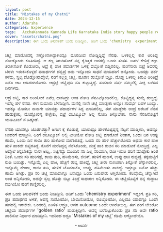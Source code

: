 ```yaml
---
layout: post
title: "Mistakes of my Chatni"
date: 2024-12-15
author: Adarsha
categories: Experience
tags:	AcchaKannada Kannada Life Karnataka India story happy people reservation meesalaati
cover: "assets/chatni.png"
description: ಈಗ ಒಂದು ತಿಳುವಳಿಕೆಗೆ ಬಂದು ನಿಂತಿದ್ದೀನಿ. ಅಡಿಗೆ ಒಂದು 'chemistry  experiment' ಇದ್ದಂಗೆ.
---
```


<p align = "justify"> ಚಟ್ಣಿ ಮಾಡೋದನ್ನ ಸಣ್ಣೋನಾಗಿದ್ದಾಗಿಂದ್ಲೂ ದೂರದಿಂದ ನೋಡ್ತಿದ್ದಿದ್ದೆ ನೆನಪು. ಒಳಕಲ್ಲಲ್ಲಿ ಕಾರ ಅರಿತಿದ್ದ ನೋಡ್ಕೊಂಡು ಕೂತಿರತಿದ್ದೆ. 
ಆ ಕಲ್ಲ ತಿರುಗಿಸೋಕೆ ನನ್ನ ಕೈಗಿತ್ತರೆ ಅದರಲ್ಲಿ ಒಂದು ಸಂತಸ. ಬಹಳ ಕೇಳಿದ್ರೆ ಕಲ್ಲು ತಿರುಗಿಸೋಕೆ ಕೊಡೋರು, ಆದ್ರೆ ಕೈ ಹಾಕಿ ಪದಾರ್ತಗಳ ಒಳಕ್ಕೆ ದಬ್ಬೋಕೆ ಬಿಡ್ತಿರಲಿಲ್ಲ. 
ಹಂಗೆನಾರು ಬಿಟ್ರೆ ಅದರಲ್ಲಿ ಬೆರಳು ಇರುಕಿಸಿಕೊಳ್ಳದೆ ಪದಾರ್ಥಗಳ ದಬ್ಬಿದ್ರೆ ಅದು ಇನ್ನೊಂದು ಸಾಧನೆ ಮಾಡಿದಂಗೆ ಅನ್ಸೋದು. 
ಒಂದಶ್ಟು ವರ್ಶ ಕಳೆದು, ಸ್ವಲ್ಪ ದೊಡ್ಡೋನಾದ್ಮೇಲೆ, ನಂಗೆ ಕಲ್ಲಲ್ಲಿ ಚಟ್ಣಿ, ಹೂರಣ ರುಬ್ಬೋಕೆ ಬಿಟ್ರು. 
ದೊಡ್ಡ ಒಳಕಲ್ಲ ತಿರುವಿ ಅರಿತಿದ್ರೆ ಏನೊ ಆಟ ಆಡಿದಂಗಿರೋದು. ಆದ್ರಲ್ಲೆ ಚಟ್ಣಿಪುಡಿ ನೂ ಕುಟ್ಟುತ್ತಿದ್ದೆ. ಸುಮಾರು ವರ್ಷ ನಮ್ಮನೆಲ್ಲಿ ಮಿಕ್ಸಿ ಬಳಸದ ದಿನಗಳವು. </p>

<p align = "justify"> ಆದ್ರೆ ಚಟ್ಣಿ, ಕಾರ ಅರಿಯೋಕೆ ಏನೆಲ್ಲ ಹಾಕತಿದ್ರು ಅಂತ ನೋಡಿ ನೆನಪಿಟ್ಕೊಂಡಿರಲಿಲ್ಲ. ಕೊಟ್ಟಿದ್ದನ್ನ ಸುಮ್ನೆ ರುಬ್ತಿದ್ದೆ. ಇದೆಲ್ಲ ಹಳೆ ನೆನಪು. ಈಗ ಸುಮಾರು ಬೆಳೆದಿದ್ದೀನಿ.
ಮನೆಲ್ಲಿ ನಾನೇ ಚಟ್ಣಿ ಮಾಡ್ಬೇಕು ಅನ್ನೋ ಸಂದರ್ಭ  ಬಹಳ ಬಂದ್ವು. ಇದಕ್ಕೂ ಮೊದಲು ನಾನಾಗೇ ಯಾವತ್ತು ಪದಾರ್ಥಗಳ ಸಿದ್ದ ಮಾಡಿರಲಿಲ್ಲ, ಈಗ ಮಾಡ್ಬೇಕು ಅಂದ್ರೆ ಅರೆಬರೆ ನೆನಪ ಹುಡುಕ್ಬೇಕು, 
ದೊಡ್ಡೋರನ್ನ ಕೇಳ್ಬೇಕು, ಬಿಟ್ರೆ ಯೂಟ್ಯೂಬ್ ಅಲ್ಲಿ ನೋಡಿ ತಿಳ್ಕೊಬೇಕು. ನಾನು ನೆನಪಿನೊಟ್ಟಿಗೆ ಯೂಟೂಬ್ ನ ಹಿಡ್ಕಂಡೆ. </p>

<p align = "justify"> ನೆನಪು ಯಾವಗ್ಲೂ ಜೊತೆಗಿರತ್ತಾ? ಆಗಾಗ ಕೈ ಕೊಡುತ್ತೆ, ಯಾರಾದ್ರೂ ಹೇಳಿಕೊಟ್ಟಿದ್ದನ್ನ ನೆಟ್ಟಗೆ ಮಾಡ್ತೀನಾ, ಅದನ್ನೂ ಬಂದಂಗೆ ಮಾಡ್ತೀನಿ. 
ಹಿಂಗೆ ಯೂಟ್ಯೂಬ್ ಅಲ್ಲಿ ವೀಡಿಯೋ ನೋಡಿ ಚಟ್ಣಿ ಮಾಡೋಕೆ ನಿಂತಾಗ, ಒಂದು ದಿನ ಉಪ್ಪು ಕಡಿಮೆ, ಒಂದು ದಿನ ಕಾಯಿ ತುರಿ ಹಾಕೋದ ಮರೆತಿರತಿದ್ದೆ. 
ಒಂದು ಸರಿ ಹುಳಿ ಹೆಚ್ಚಾಗಿರೋದು ಅಥವಾ ಕಾರ ಹಾಕಿ ಹುಳಿ ಹಾಕದೇ ಬಿಟ್ಟಿರತಿದ್ದೆ. ಕೊನೆಗೆ ಮರೆತಿದ್ದನ್ನ ನೆನೆಸಿಕೊಂಡು, ಮತ್ತೆ ಹಾಕಿ ರುಚಿನ ಸರಿ ಮಾಡೋಕೆ ನೋಡ್ತಿದ್ದೆ.
ಎಲ್ಲ ಆದ್ಮೇಲೆ ತಿನ್ನಬೇಕಿದ್ದು ನಾನೇ ಅಲ್ವ,. ಸಿಟ್ಟಿಗೆದ್ದು ಮುಂದಿನ ಸರಿ ಎಲ್ಲ ಸರಿಯಾಗಿ, ರುಚಿ ಇರೋ ಹಂಗೆ ಮಾಡ್ಬೇಕು ಅಂತ ನಿಂತೆ. ಒಂದು ಸರಿ ಹುರಿಗಡ್ಲೆ, ಕಾಯಿ ತುರಿ, 
ಹಸಿಮೆಣಸು, ಜೀರಿಗೆ, ಹುಳಿಗೆ ಹುಣಸೆ, ಉಪ್ಪು ಹಾಕಿ ರುಬ್ಬಿದ್ದೆ. ತಕ್ಕಮಟ್ಟಿಗೆ ರುಚಿ ಬಂದಿತ್ತು. ಇನ್ನೊಮ್ಮೆ ಎಲ್ಲ ಹಾಕಿ, ಹೆಚ್ಚಿಗೆ ರುಬ್ಬಿ ಹಾಕಿದ್ದೆ, ಚಟ್ಣಿ ತೀರಾ ನುಣುಪಾಗಿ ತಿನ್ನೋಕೆ ಚೆನ್ನಾಗಿರಲಿಲ್ಲ.
ಇನ್ನೊಮ್ಮೆ ಶೇಂಗಾ, ಕಾಯಿ ತುರಿ, ಹುಳಿಗೆ ಟೊಮಾಟೊ, ಉಪ್ಪು, ಹಸಿಮೆಣಸು ಹಾಕಿದ್ದೆ. ಇದ್ರಲ್ಲೂ ಏನೋ ಹೆಚ್ಚು ಕಡಿಮೆ ಆಗಿತ್ತು. ಪ್ರತಿ ಸರಿ ಚಟ್ಣಿ ಮಾಡಿದಾಗ್ಲೂ ಏನಾದ್ರೂ ಒಂದು ಏರುಪೇರು ಆಗ್ತಿರೋದು. 
ಕೆಲವೊಮ್ಮೆ ಚೆನ್ನಾಗಿದೆ ಅಂತ ಅನ್ನಿಸೋದು, ಅದನ್ನೇ ಸ್ವಲ್ಪ ಹೊತ್ತು ಬಿಟ್ಟು ತಿಂದ್ರೆ ಸಾಧಾರಣ ಅನ್ನಿಸೋದು. ಈ ಚಟ್ಣಿಯೊಟ್ಟಿಗೆ ನನ್ನ ಗುದ್ದಾಟ ಮುಗಿಯೋ ಹಂಗೆ ಕಾಣ್ತಿರಲಿಲ್ಲ. </p>

<p align = "justify"> ಈಗ ಒಂದು ತಿಳುವಳಿಕೆಗೆ ಬಂದು ನಿಂತಿದ್ದೀನಿ. ಅಡಿಗೆ ಒಂದು 'chemistry experiment' ಇದ್ದಂಗೆ. ಪ್ರತಿ ಸರಿ, ಪ್ರತಿ ಪದಾರ್ಥದ ಅಳತೆ, 
ಅವನ್ನ ಸುಡೋದೋ, ಬೇಯಿಸೋದೋ, ರೂಬ್ಬೋದೋ, ಎಲ್ಲದೂ ಯಾವಗ್ಲೂ ಒಂದೇ ಹದದಲ್ಲಿ ಇರಬೇಕು. ಒಂದರಲ್ಲಿ ಏರಿಳಿತ ಆದ್ರೂ, ಅದರ outcome ಒಂದೇ ಆಗಿರೋದಿಲ್ಲ. 
ಈಗ ನಂಗೆ ಬೇಕಿರೋ ಚಟ್ಣಿಯ ಪದಾರ್ಥಗಳ 'golden ratio' ಹುಡುಕ್ತಿದ್ದೀನಿ. ಅದನ್ನ ಬರೆದಿಟ್ಟುಕೊಂಡು ಪ್ರತಿ ಸರಿ ಅದೇ ratio ಪಾಲಿಸೋ ನಿರ್ಧಾರ ಮಾಡಿದ್ದೀನಿ. 
ಇದರಿಂದ ಆದ್ರೂ 'Mistakes of my ಚಟ್ಣಿ' ಕಡಿಮೆ ಆಗ್ಬೋದೇನೊ. </p>

<p align = "center"> - ಆದರ್ಶ </p>
